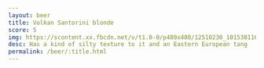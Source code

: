 ```yaml
---
layout: beer
title: Volkan Santorini blonde
score: 5
img: https://scontent.xx.fbcdn.net/v/t1.0-0/p480x480/12510230_10153811618053745_1537940753105870983_n.jpg?oh=5d5f42ab62e2033411ad625fb1efa933&oe=588CB822
desc: Has a kind of silty texture to it and an Eastern European tang
permalink: /beer/:title.html
---
```

